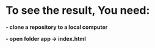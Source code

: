 # To see the result, You need:

**- clone a repository to a local computer**

**- open folder app -> index.html**
